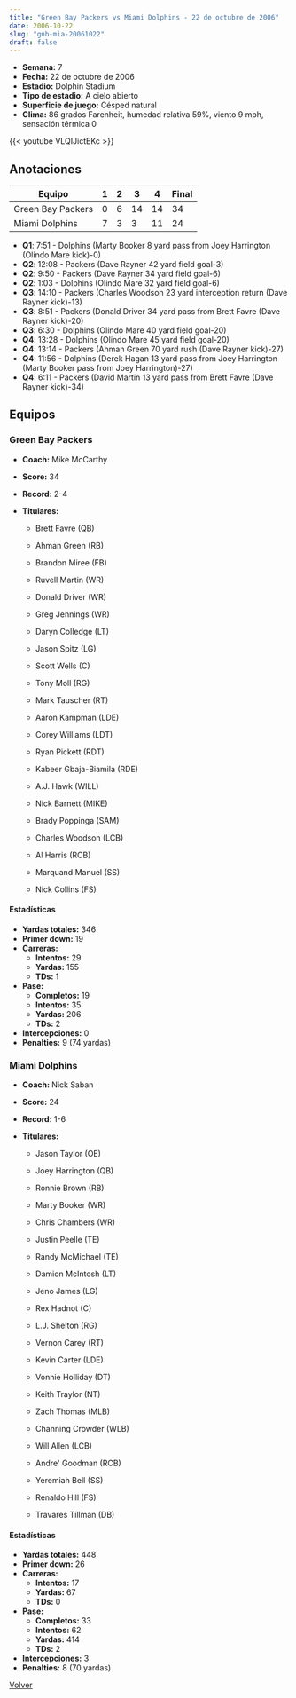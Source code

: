 ```yaml
---
title: "Green Bay Packers vs Miami Dolphins - 22 de octubre de 2006"
date: 2006-10-22
slug: "gnb-mia-20061022"
draft: false
---
```


- **Semana:** 7
- **Fecha:** 22 de octubre de 2006
- **Estadio:** Dolphin Stadium
- **Tipo de estadio:** A cielo abierto
- **Superficie de juego:** Césped natural
- **Clima:** 86 grados Farenheit, humedad relativa 59%, viento 9 mph, sensación térmica 0


{{< youtube VLQIJictEKc >}}


## Anotaciones
| Equipo | 1 | 2 | 3 | 4 | Final |
|--------|---|---|---|---|-------|
| Green Bay Packers  | 0 | 6 | 14 | 14  | 34 |
| Miami Dolphins  | 7 | 3 | 3 | 11  | 24 |
- **Q1**: 7:51 - Dolphins (Marty Booker 8 yard pass from Joey Harrington (Olindo Mare kick)-0)
- **Q2**: 12:08 - Packers (Dave Rayner 42 yard field goal-3)
- **Q2**: 9:50 - Packers (Dave Rayner 34 yard field goal-6)
- **Q2**: 1:03 - Dolphins (Olindo Mare 32 yard field goal-6)
- **Q3**: 14:10 - Packers (Charles Woodson 23 yard interception return (Dave Rayner kick)-13)
- **Q3**: 8:51 - Packers (Donald Driver 34 yard pass from Brett Favre (Dave Rayner kick)-20)
- **Q3**: 6:30 - Dolphins (Olindo Mare 40 yard field goal-20)
- **Q4**: 13:28 - Dolphins (Olindo Mare 45 yard field goal-20)
- **Q4**: 13:14 - Packers (Ahman Green 70 yard rush (Dave Rayner kick)-27)
- **Q4**: 11:56 - Dolphins (Derek Hagan 13 yard pass from Joey Harrington (Marty Booker pass from Joey Harrington)-27)
- **Q4**: 6:11 - Packers (David Martin 13 yard pass from Brett Favre (Dave Rayner kick)-34)


## Equipos


### Green Bay Packers
* **Coach:** Mike McCarthy
* **Score:** 34
* **Record:** 2-4
* **Titulares:** 

  * Brett Favre (QB) 

  * Ahman Green (RB) 

  * Brandon Miree (FB) 

  * Ruvell Martin (WR) 

  * Donald Driver (WR) 

  * Greg Jennings (WR) 

  * Daryn Colledge (LT) 

  * Jason Spitz (LG) 

  * Scott Wells (C) 

  * Tony Moll (RG) 

  * Mark Tauscher (RT) 

  * Aaron Kampman (LDE) 

  * Corey Williams (LDT) 

  * Ryan Pickett (RDT) 

  * Kabeer Gbaja-Biamila (RDE) 

  * A.J. Hawk (WILL) 

  * Nick Barnett (MIKE) 

  * Brady Poppinga (SAM) 

  * Charles Woodson (LCB) 

  * Al Harris (RCB) 

  * Marquand Manuel (SS) 

  * Nick Collins (FS) 

#### Estadísticas
* **Yardas totales:** 346
* **Primer down:** 19
* **Carreras:**
  * **Intentos:** 29
  * **Yardas:** 155
  * **TDs:** 1
* **Pase:**
  * **Completos:** 19
  * **Intentos:** 35
  * **Yardas:** 206
  * **TDs:** 2
* **Intercepciones:** 0
* **Penalties:** 9 (74 yardas)

### Miami Dolphins
* **Coach:** Nick Saban
* **Score:** 24
* **Record:** 1-6
* **Titulares:** 

  * Jason Taylor (OE) 

  * Joey Harrington (QB) 

  * Ronnie Brown (RB) 

  * Marty Booker (WR) 

  * Chris Chambers (WR) 

  * Justin Peelle (TE) 

  * Randy McMichael (TE) 

  * Damion McIntosh (LT) 

  * Jeno James (LG) 

  * Rex Hadnot (C) 

  * L.J. Shelton (RG) 

  * Vernon Carey (RT) 

  * Kevin Carter (LDE) 

  * Vonnie Holliday (DT) 

  * Keith Traylor (NT) 

  * Zach Thomas (MLB) 

  * Channing Crowder (WLB) 

  * Will Allen (LCB) 

  * Andre' Goodman (RCB) 

  * Yeremiah Bell (SS) 

  * Renaldo Hill (FS) 

  * Travares Tillman (DB) 

#### Estadísticas
* **Yardas totales:** 448
* **Primer down:** 26
* **Carreras:**
  * **Intentos:** 17
  * **Yardas:** 67
  * **TDs:** 0
* **Pase:**
  * **Completos:** 33
  * **Intentos:** 62
  * **Yardas:** 414
  * **TDs:** 2
* **Intercepciones:** 3
* **Penalties:** 8 (70 yardas)


[Volver](/historia/2006)
